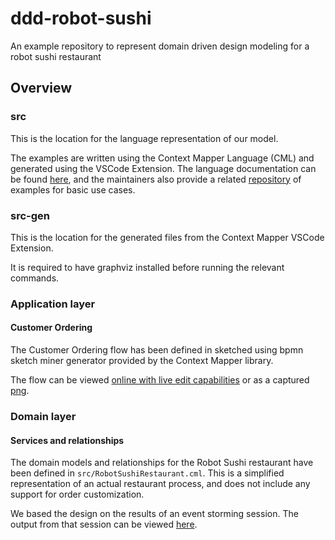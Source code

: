 # ddd-robot-sushi

An example repository to represent domain driven design modeling for a robot sushi restaurant

## Overview

### src

This is the location for the language representation of our model. 

The examples are written using the Context Mapper Language (CML) and generated using the VSCode Extension. The language documentation can be found [here](https://contextmapper.org/), and the maintainers also provide a related [repository](https://github.com/ContextMapper/context-mapper-examples) of examples for basic use cases.

### src-gen

This is the location for the generated files from the Context Mapper VSCode Extension.

It is required to have graphviz installed before running the relevant commands.

### Application layer

#### Customer Ordering

The Customer Ordering flow has been defined in  sketched using bpmn sketch miner generator provided by the Context Mapper library.

The flow can be viewed [online with live edit capabilities](https://www.bpmn-sketch-miner.ai/#EYBwNgdgXAbgjAKALRIQeQE4BMCmGCWEA5gAQCCI4+AxgIYAu+A9tAggPTsma4YBKOAI4BXHAGd6JANokkAPhIBlAKoAhALIBJACraAogBEAugjF4YNHEuHAAtvno88CABROMim-fr0cWAJQcXO4CIuKSUioaOvoGsgp8egDCepoAaoYkABokiQBSybEmZhgW1FbUABY41ADW7q4hNTj4MH6BnNzYeKGiEtKJKemZ8uRJKQAKRabmliQYza04DW7dGGTU5SC+AUFdvL3h0mTjelMjCmh8Bnp8APpJiWTTJWVWtJs4241rSQsM7TYnSaYX6MlGUS0ukMxVm5WsdgcK3cnkRPkBwLWhzBkJiF1yyVSGTiOXyhRhM1KcyqNXqax+BxwACsajtAgggA) or as a captured [png](images/customer-order.png).

### Domain layer

#### Services and relationships

The domain models and relationships for the Robot Sushi restaurant have been defined in `src/RobotSushiRestaurant.cml`. This is a simplified representation of an actual restaurant process, and does not include any support for order customization.

We based the design on the results of an event storming session. The output from that session can be viewed [here](images/sushi-restaurant-event-storm.png).
